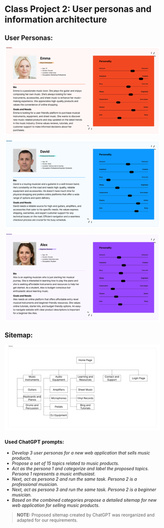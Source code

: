 # Class Project 2: User personas and information architecture

## User Personas:

![User_Persona_(Emma).png](/class-projects/class-project-2/images/emma.png)

![User_Persona_(David).png](/class-projects/class-project-2/images/david.png)

![User_Persona_(Alex).png](/class-projects/class-project-2/images/alex.png)

## Sitemap:

![Sitemap.png](/class-projects/class-project-2/images/sitemap.png)

### Used ChatGPT prompts:

- *Develop 3 user personas for a new web application that sells music products.*
- *Propose a set of 15 topics related to music products.*
- *Act as the persona 1 and categorize and label the proposed topics. Persona 1 represents a music enthusiast.*
- *Next, act as persona 2 and run the same task. Persona 2 is a professional musician.*
- *Next, act as persona 3 and run the same task. Persona 2 is a beginner musician.*
- *Based on the combined categories propose a detailed sitemap for new web application for selling music products.*

> ************NOTE:************ Proposed sitemap created by ChatGPT was reorganized and adapted for our requirements.
>
